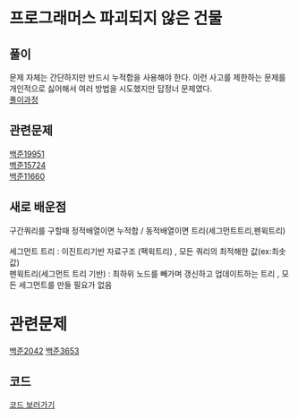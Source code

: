 # 프로그래머스 파괴되지 않은 건물
 

## 풀이
문제 자체는 간단하지만 반드시 누적합을 사용해야 한다. 이런 사고를 제한하는 문제를 개인적으로 싫어해서 여러 방법을 시도했지만 답정너 문제였다.
<br>
[풀이과정](https://tech.kakao.com/2022/01/14/2022-kakao-recruitment-round-1/#%EB%AC%B8%EC%A0%9C-6-%ED%8C%8C%EA%B4%B4%EB%90%98%EC%A7%80-%EC%95%8A%EC%9D%80-%EA%B1%B4%EB%AC%BC)



## 관련문제
[백준19951](https://www.acmicpc.net/problem/19951)<br>
[백준15724](https://www.acmicpc.net/problem/15724)<br>
[백준11660](https://www.acmicpc.net/problem/11660)<br>

## 새로 배운점
구간쿼리를 구할때 정적배열이면 누적합 / 동적배열이면 트리(세그먼트트리,펜윅트리)<br><br>
세그먼트 트리 : 이진트리기반 자료구조 (펙윅트리) , 모든 쿼리의 최적해한 값(ex:최솟값)<br>
펜윅트리(세그먼트 트리 기반) : 최하위 노드를 빼가며 갱신하고 업데이트하는 트리 , 모든 세그먼트를 만들 필요가 없음  
# 관련문제
[백준2042](https://www.acmicpc.net/problem/2042)
[백준3653](https://www.acmicpc.net/problem/3653)
                

## 코드
[코드 보러가기](https://github.com/ktjs7252/Baekjoon_code/blob/main/programmers92344.cpp)
